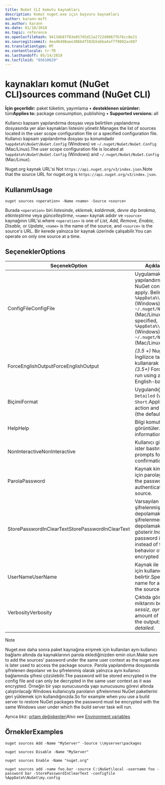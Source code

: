 ```yaml
---
title: NuGet CLI komutu kaynakları
description: Komut nuget.exe için başvuru kaynakları
author: karann-msft
ms.author: karann
ms.date: 01/18/2018
ms.topic: reference
ms.openlocfilehash: 94134b87f83e057d5d11a2722d9067fb76cc8e21
ms.sourcegitcommit: 4ea46498aee386b4f592b5ebba4af7f9092ac607
ms.translationtype: MT
ms.contentlocale: tr-TR
ms.lasthandoff: 05/14/2019
ms.locfileid: "65610629"
---
```

# <a name="sources-command-nuget-cli"></a><span data-ttu-id="bcf31-103">kaynakları komut (NuGet CLI)</span><span class="sxs-lookup"><span data-stu-id="bcf31-103">sources command (NuGet CLI)</span></span>

<span data-ttu-id="bcf31-104">**İçin geçerlidir:** paket tüketim, yayımlama &bullet; **desteklenen sürümler:** tüm</span><span class="sxs-lookup"><span data-stu-id="bcf31-104">**Applies to:** package consumption, publishing &bullet; **Supported versions:** all</span></span>

<span data-ttu-id="bcf31-105">Kullanıcı kapsam yapılandırma dosyası veya belirtilen yapılandırma dosyasında yer alan kaynakları listesini yönetir.</span><span class="sxs-lookup"><span data-stu-id="bcf31-105">Manages the list of sources located in the user scope configuration file or a specified configuration file.</span></span> <span data-ttu-id="bcf31-106">Kullanıcı kapsam yapılandırma dosyası şu konumdadır `%appdata%\NuGet\NuGet.Config` (Windows) ve `~/.nuget/NuGet/NuGet.Config` (Mac/Linux).</span><span class="sxs-lookup"><span data-stu-id="bcf31-106">The user scope configuration file is located at `%appdata%\NuGet\NuGet.Config` (Windows) and `~/.nuget/NuGet/NuGet.Config` (Mac/Linux).</span></span>

<span data-ttu-id="bcf31-107">Nuget.org kaynak URL'si Not `https://api.nuget.org/v3/index.json`.</span><span class="sxs-lookup"><span data-stu-id="bcf31-107">Note that the source URL for nuget.org is `https://api.nuget.org/v3/index.json`.</span></span>

## <a name="usage"></a><span data-ttu-id="bcf31-108">Kullanım</span><span class="sxs-lookup"><span data-stu-id="bcf31-108">Usage</span></span>

```cli
nuget sources <operation> -Name <name> -Source <source>
```

<span data-ttu-id="bcf31-109">Burada `<operation>` biri *listesinde, eklemek, kaldırmak, devre dışı bırakma, etkinleştirme* veya *güncelleştirme*, `<name>` kaynak adıdır ve `<source>` kaynağının URL'si.</span><span class="sxs-lookup"><span data-stu-id="bcf31-109">where `<operation>` is one of *List, Add, Remove, Enable, Disable,* or *Update*, `<name>` is the name of the source, and `<source>` is the source's URL.</span></span> <span data-ttu-id="bcf31-110">Bir kerede yalnızca bir kaynak üzerinde çalışabilir.</span><span class="sxs-lookup"><span data-stu-id="bcf31-110">You can operate on only one source at a time.</span></span>

## <a name="options"></a><span data-ttu-id="bcf31-111">Seçenekler</span><span class="sxs-lookup"><span data-stu-id="bcf31-111">Options</span></span>

| <span data-ttu-id="bcf31-112">Seçenek</span><span class="sxs-lookup"><span data-stu-id="bcf31-112">Option</span></span> | <span data-ttu-id="bcf31-113">Açıklama</span><span class="sxs-lookup"><span data-stu-id="bcf31-113">Description</span></span> |
| --- | --- |
| <span data-ttu-id="bcf31-114">ConfigFile</span><span class="sxs-lookup"><span data-stu-id="bcf31-114">ConfigFile</span></span> | <span data-ttu-id="bcf31-115">Uygulamak için NuGet yapılandırma dosyası.</span><span class="sxs-lookup"><span data-stu-id="bcf31-115">The NuGet configuration file to apply.</span></span> <span data-ttu-id="bcf31-116">Belirtilmezse, `%AppData%\NuGet\NuGet.Config` (Windows) veya `~/.nuget/NuGet/NuGet.Config` (Mac/Linux) kullanılır.</span><span class="sxs-lookup"><span data-stu-id="bcf31-116">If not specified, `%AppData%\NuGet\NuGet.Config` (Windows) or `~/.nuget/NuGet/NuGet.Config` (Mac/Linux) is used.</span></span>|
| <span data-ttu-id="bcf31-117">ForceEnglishOutput</span><span class="sxs-lookup"><span data-stu-id="bcf31-117">ForceEnglishOutput</span></span> | <span data-ttu-id="bcf31-118">*(3.5 +)*  Nuget.exe sabit, İngilizce tabanlı bir kültürü kullanarak çalışmaya zorlar.</span><span class="sxs-lookup"><span data-stu-id="bcf31-118">*(3.5+)* Forces nuget.exe to run using an invariant, English-based culture.</span></span> |
| <span data-ttu-id="bcf31-119">Biçimi</span><span class="sxs-lookup"><span data-stu-id="bcf31-119">Format</span></span> | <span data-ttu-id="bcf31-120">Uygulandığı `list` eylem ve `Detailed` (varsayılan) veya `Short`.</span><span class="sxs-lookup"><span data-stu-id="bcf31-120">Applies to the `list` action and can be `Detailed` (the default) or `Short`.</span></span> |
| <span data-ttu-id="bcf31-121">Help</span><span class="sxs-lookup"><span data-stu-id="bcf31-121">Help</span></span> | <span data-ttu-id="bcf31-122">Bilgi komut için yardımı görüntüler.</span><span class="sxs-lookup"><span data-stu-id="bcf31-122">Displays help information for the command.</span></span> |
| <span data-ttu-id="bcf31-123">NonInteractive</span><span class="sxs-lookup"><span data-stu-id="bcf31-123">NonInteractive</span></span> | <span data-ttu-id="bcf31-124">Kullanıcı girişini veya onaylar ister bastırır.</span><span class="sxs-lookup"><span data-stu-id="bcf31-124">Suppresses prompts for user input or confirmations.</span></span> |
| <span data-ttu-id="bcf31-125">Parola</span><span class="sxs-lookup"><span data-stu-id="bcf31-125">Password</span></span> | <span data-ttu-id="bcf31-126">Kaynak kimliğini doğrulamak için parolayı belirtir.</span><span class="sxs-lookup"><span data-stu-id="bcf31-126">Specifies the password for authenticating with the source.</span></span> |
| <span data-ttu-id="bcf31-127">StorePasswordInClearText</span><span class="sxs-lookup"><span data-stu-id="bcf31-127">StorePasswordInClearText</span></span> | <span data-ttu-id="bcf31-128">Varsayılan davranışını şifrelenmiş biçimde depolamak yerine şifrelenmemiş metin parolayı depolamak için gösterir.</span><span class="sxs-lookup"><span data-stu-id="bcf31-128">Indicates to store the password in unencrypted text instead of the default behavior of storing an encrypted form.</span></span> |
| <span data-ttu-id="bcf31-129">UserName</span><span class="sxs-lookup"><span data-stu-id="bcf31-129">UserName</span></span> | <span data-ttu-id="bcf31-130">Kaynak ile kimlik doğrulaması için kullanıcı adını belirtir.</span><span class="sxs-lookup"><span data-stu-id="bcf31-130">Specifies the user name for authenticating with the source.</span></span> |
| <span data-ttu-id="bcf31-131">Verbosity</span><span class="sxs-lookup"><span data-stu-id="bcf31-131">Verbosity</span></span> | <span data-ttu-id="bcf31-132">Çıktıda gösterilen ayrıntı miktarını belirtir: *normal*, *sessiz*, *ayrıntılı*.</span><span class="sxs-lookup"><span data-stu-id="bcf31-132">Specifies the amount of detail displayed in the output: *normal*, *quiet*, *detailed*.</span></span> |

> [!Note]
> <span data-ttu-id="bcf31-133">Nuget.exe daha sonra paket kaynağına erişmek için kullanılan aynı kullanıcı bağlamı altında da kaynaklarının parola eklediğinizden emin olun.</span><span class="sxs-lookup"><span data-stu-id="bcf31-133">Make sure to add the sources' password under the same user context as the nuget.exe is later used to access the package source.</span></span> <span data-ttu-id="bcf31-134">Parola yapılandırma dosyasında şifrelenen depolanır ve bu şifrelenmiş olarak yalnızca aynı kullanıcı bağlamında şifresi çözülebilir.</span><span class="sxs-lookup"><span data-stu-id="bcf31-134">The password will be stored encrypted in the config file and can only be decrypted in the same user context as it was encrypted.</span></span> <span data-ttu-id="bcf31-135">Örneğin bir yapı sunucusunda yapı sunucusunu görevi altında çalıştırılacağı Windows kullanıcıyla parolanın şifrelenmesi NuGet paketlerini geri yüklemek için kullandığınızda.</span><span class="sxs-lookup"><span data-stu-id="bcf31-135">So for example when you use a build server to restore NuGet packages the password must be encrypted with the same Windows user under which  the build server task will run.</span></span>

<span data-ttu-id="bcf31-136">Ayrıca bkz: [ortam değişkenleri](cli-ref-environment-variables.md)</span><span class="sxs-lookup"><span data-stu-id="bcf31-136">Also see [Environment variables](cli-ref-environment-variables.md)</span></span>

## <a name="examples"></a><span data-ttu-id="bcf31-137">Örnekler</span><span class="sxs-lookup"><span data-stu-id="bcf31-137">Examples</span></span>

```cli
nuget sources Add -Name "MyServer" -Source \\myserver\packages

nuget sources Disable -Name "MyServer"

nuget sources Enable -Name "nuget.org"

nuget sources add -name foo.bar -source C:\NuGet\local -username foo -password bar -StorePasswordInClearText -configfile %AppData%\NuGet\my.config
```
